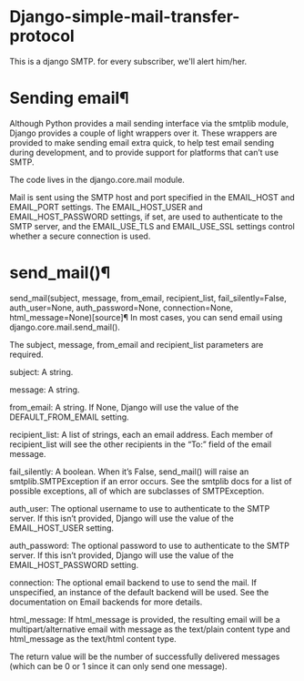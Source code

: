 # Django-simple-mail-transfer-protocol

This is a django SMTP. for every subscriber, we'll alert him/her.

# Sending email¶

Although Python provides a mail sending interface via the smtplib module, Django provides a 
couple of light wrappers over it. These wrappers are provided to make sending email extra quick,
to help test email sending during development,
and to provide support for platforms that can’t use SMTP.

The code lives in the django.core.mail module.

Mail is sent using the SMTP host and port specified in the EMAIL_HOST and EMAIL_PORT settings.
The EMAIL_HOST_USER and EMAIL_HOST_PASSWORD settings, if set, are used to authenticate to the SMTP server, 
and the EMAIL_USE_TLS and EMAIL_USE_SSL settings control whether a secure connection is used.

# send_mail()¶
send_mail(subject, message, from_email, recipient_list, fail_silently=False, auth_user=None, auth_password=None, connection=None, html_message=None)[source]¶
In most cases, you can send email using django.core.mail.send_mail().

The subject, message, from_email and recipient_list parameters are required.

subject: A string.

message: A string.

from_email: A string. If None, Django will use the value of the DEFAULT_FROM_EMAIL setting.

recipient_list: A list of strings, each an email address. Each member of recipient_list will see the other recipients in the “To:” field of the email message.

fail_silently: A boolean. When it’s False, send_mail() will raise an smtplib.SMTPException if an error occurs. See the smtplib docs for a list of possible exceptions, all of which are subclasses of SMTPException.

auth_user: The optional username to use to authenticate to the SMTP server. If this isn’t provided, Django will use the value of the EMAIL_HOST_USER setting.

auth_password: The optional password to use to authenticate to the SMTP server. If this isn’t provided, Django will use the value of the EMAIL_HOST_PASSWORD setting.

connection: The optional email backend to use to send the mail. If unspecified, an instance of the default backend will be used. See the documentation on Email backends for more details.

html_message: If html_message is provided, the resulting email will be a multipart/alternative email with message as the text/plain content type and html_message as the text/html content type.

The return value will be the number of successfully delivered messages (which can be 0 or 1 since it can only send one message).
